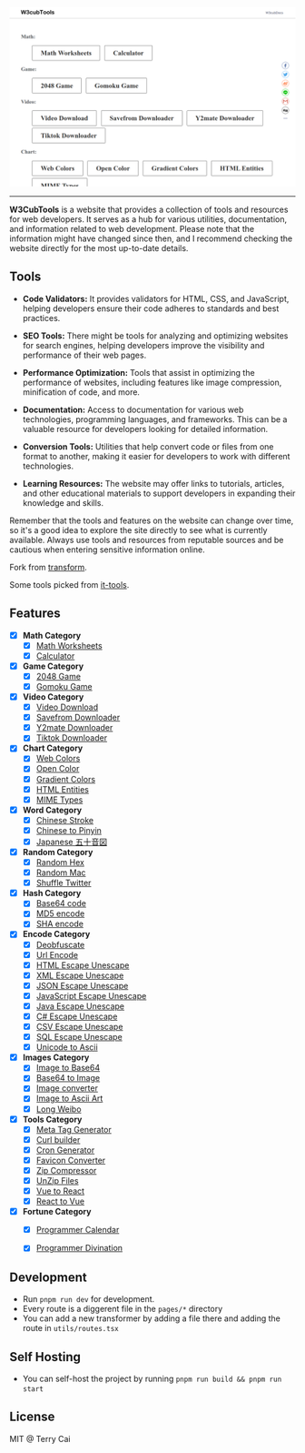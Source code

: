 ![Demo](public/cover.png)

---


**W3CubTools** is a website that provides a collection of tools and resources for web developers. It serves as a hub for various utilities, documentation, and information related to web development. Please note that the information might have changed since then, and I recommend checking the website directly for the most up-to-date details.

## Tools

- **Code Validators:** It provides validators for HTML, CSS, and JavaScript, helping developers ensure their code adheres to standards and best practices.

- **SEO Tools:** There might be tools for analyzing and optimizing websites for search engines, helping developers improve the visibility and performance of their web pages.

- **Performance Optimization:** Tools that assist in optimizing the performance of websites, including features like image compression, minification of code, and more.

- **Documentation:** Access to documentation for various web technologies, programming languages, and frameworks. This can be a valuable resource for developers looking for detailed information.

- **Conversion Tools:** Utilities that help convert code or files from one format to another, making it easier for developers to work with different technologies.

- **Learning Resources:** The website may offer links to tutorials, articles, and other educational materials to support developers in expanding their knowledge and skills.

Remember that the tools and features on the website can change over time, so it's a good idea to explore the site directly to see what is currently available. Always use tools and resources from reputable sources and be cautious when entering sensitive information online.


Fork from [transform](https://github.com/ritz078/transform).

Some tools picked from [it-tools](https://github.com/CorentinTh/it-tools/).

## Features

- [x] **Math Category**
  - [x] [Math Worksheets](https://tools.w3cub.com/math-calc)
  - [x] [Calculator](https://tools.w3cub.com/calculator)

- [x] **Game Category**
  - [x] [2048 Game](https://tools.w3cub.com/g2048)
  - [x] [Gomoku Game](https://tools.w3cub.com/gomoku)

- [x] **Video Category**
  - [x] [Video Download](https://weibomiaopai.com/)
  - [x] [Savefrom Downloader](https://www.savefrom.net/)
  - [x] [Y2mate Downloader](https://www.y2mate.com/)
  - [x] [Tiktok Downloader](https://www.dlpanda.com/)

- [x] **Chart Category**
  - [x] [Web Colors](https://tools.w3cub.com/web-color)
  - [x] [Open Color](https://tools.w3cub.com/open-color)
  - [x] [Gradient Colors](https://tools.w3cub.com/gradient-color)
  - [x] [HTML Entities](https://tools.w3cub.com/html-entities)
  - [x] [MIME Types](https://tools.w3cub.com/mime-list)

- [x] **Word Category**
  - [x] [Chinese Stroke](https://tools.w3cub.com/write-chinese)
  - [x] [Chinese to Pinyin](https://tools.w3cub.com/chinese-to-pinyin)
  - [x] [Japanese 五十音図](https://tools.w3cub.com/japanese-syllabary)

- [x] **Random Category**
  - [x] [Random Hex](https://tools.w3cub.com/random-hex)
  - [x] [Random Mac](https://tools.w3cub.com/random-mac)
  - [x] [Shuffle Twitter](https://tools.w3cub.com/shuffle-twitter)

- [x] **Hash Category**
  - [x] [Base64 code](https://tools.w3cub.com/base64)
  - [x] [MD5 encode](https://tools.w3cub.com/md5-encode)
  - [x] [SHA encode](https://tools.w3cub.com/sha-encode)

- [x] **Encode Category**
  - [x] [Deobfuscate](https://tools.w3cub.com/js-deobfuscate)
  - [x] [Url Encode](https://tools.w3cub.com/urlencode)
  - [x] [HTML Escape Unescape](https://tools.w3cub.com/html-escape-unescape)
  - [x] [XML Escape Unescape](https://tools.w3cub.com/xml-escape-unescape)
  - [x] [JSON Escape Unescape](https://tools.w3cub.com/json-escape-unescape)
  - [x] [JavaScript Escape Unescape](https://tools.w3cub.com/js-escape-unescape)
  - [x] [Java Escape Unescape](https://tools.w3cub.com/java-escape-unescape)
  - [x] [C# Escape Unescape](https://tools.w3cub.com/csharp-escape-unescape)
  - [x] [CSV Escape Unescape](https://tools.w3cub.com/csv-escape-unescape)
  - [x] [SQL Escape Unescape](https://tools.w3cub.com/sql-escape-unescape)
  - [x] [Unicode to Ascii](https://tools.w3cub.com/unicode-to-ascii)

- [x] **Images Category**
  - [x] [Image to Base64](https://tools.w3cub.com/image-to-base64)
  - [x] [Base64 to Image](https://tools.w3cub.com/base64-to-image)
  - [x] [Image converter](https://tools.w3cub.com/image-converter)
  - [x] [Image to Ascii Art](https://tools.w3cub.com/image-to-text)
  - [x] [Long Weibo](https://tools.w3cub.com/long-weibo)

- [x] **Tools Category**
  - [x] [Meta Tag Generator](https://tools.w3cub.com/meta-tag-generator)
  - [x] [Curl builder](https://tools.w3cub.com/curl-builder)
  - [x] [Cron Generator](https://tools.w3cub.com/cron-gen)
  - [x] [Favicon Converter](https://tools.w3cub.com/favicon-converter)
  - [x] [Zip Compressor](https://tools.w3cub.com/zip-online)
  - [x] [UnZip Files](https://tools.w3cub.com/unzip-online)
  - [x] [Vue to React](https://tools.w3cub.com/vue-to-react)
  - [x] [React to Vue](https://tools.w3cub.com/react-to-vue)

- [x] **Fortune Category**
  - [x] [Programmer Calendar](https://tools.w3cub.com/huangli)
  - [x] [Programmer Divination](https://tools.w3cub.com/qiuqian)





## Development

- Run `pnpm run dev` for development.
- Every route is a diggerent file in the `pages/*` directory
- You can add a new transformer by adding a file there and adding the route in `utils/routes.tsx`

## Self Hosting

- You can self-host the project by running `pnpm run build && pnpm run start`

## License

MIT @ Terry Cai 


